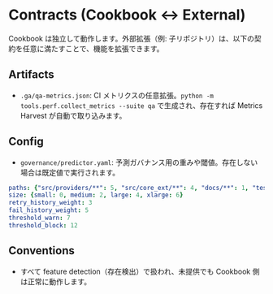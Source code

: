 # Contracts (Cookbook ↔ External)

Cookbook は独立して動作します。外部拡張（例: 子リポジトリ）は、以下の契約を任意に満たすことで、機能を拡張できます。

## Artifacts

- `.ga/qa-metrics.json`: CI メトリクスの任意拡張。`python -m tools.perf.collect_metrics --suite qa`
  で生成され、存在すれば Metrics Harvest が自動で取り込みます。

## Config

- `governance/predictor.yaml`: 予測ガバナンス用の重みや閾値。存在しない場合は既定値で実行されます。

```yaml
paths: {"src/providers/**": 5, "src/core_ext/**": 4, "docs/**": 1, "tests/**": 2}
size: {small: 0, medium: 2, large: 4, xlarge: 6}
retry_history_weight: 3
fail_history_weight: 5
threshold_warn: 7
threshold_block: 12
```

## Conventions

- すべて feature detection（存在検出）で扱われ、未提供でも Cookbook 側は正常に動作します。
